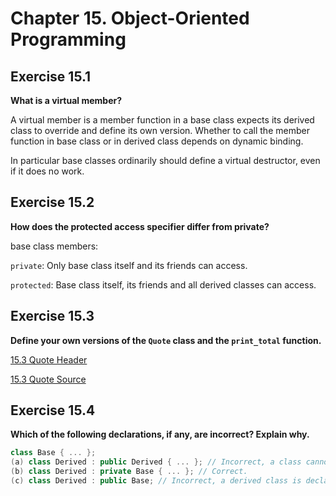 # Chapter 15. Object-Oriented Programming

## Exercise 15.1

**What is a virtual member?**

A virtual member is a member function in a base class expects its derived class to override and define its own version. Whether to call the member function in base class or in derived class depends on dynamic binding. 

In particular base classes ordinarily should define a virtual destructor, even if it does no work.

## Exercise 15.2

**How does the protected access specifier differ from private?**

base class members:

`private`: Only base class itself and its friends can access.

`protected`: Base class itself, its friends and all derived classes can access.

## Exercise 15.3

**Define your own versions of the `Quote` class and the `print_total` function.**

[15.3 Quote Header](https://github.com/Yunxiang-Li/Cpp_Primer/blob/master/Chapter%2015.%20Object-Oriented%20Programming/Codes/15.3%20Quote.hpp)

[15.3 Quote Source](https://github.com/Yunxiang-Li/Cpp_Primer/blob/master/Chapter%2015.%20Object-Oriented%20Programming/Codes/15.3%20Quote.cpp)

## Exercise 15.4

**Which of the following declarations, if any, are incorrect? Explain why.**

```cpp
class Base { ... };
(a) class Derived : public Derived { ... }; // Incorrect, a class cannot inherit itself.
(b) class Derived : private Base { ... }; // Correct.
(c) class Derived : public Base; // Incorrect, a derived class is declared like any other class. The declaration should only contain the class name.
```
